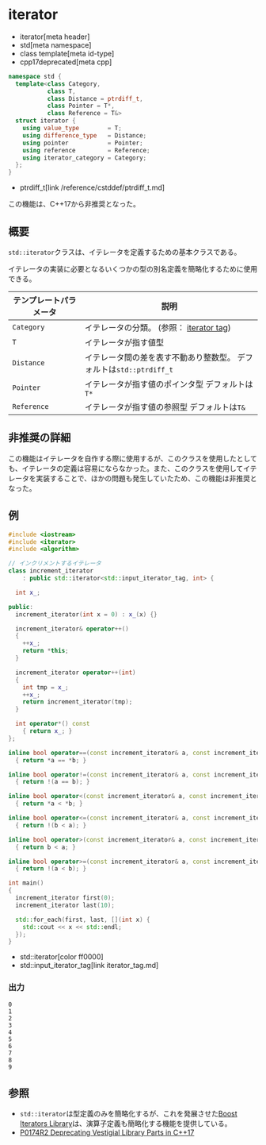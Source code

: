 # iterator
* iterator[meta header]
* std[meta namespace]
* class template[meta id-type]
* cpp17deprecated[meta cpp]

```cpp
namespace std {
  template<class Category,
           class T,
           class Distance = ptrdiff_t,
           class Pointer = T*,
           class Reference = T&>
  struct iterator {
    using value_type        = T;
    using difference_type   = Distance;
    using pointer           = Pointer;
    using reference         = Reference;
    using iterator_category = Category;
  };
}
```
* ptrdiff_t[link /reference/cstddef/ptrdiff_t.md]

この機能は、C++17から非推奨となった。


## 概要
`std::iterator`クラスは、イテレータを定義するための基本クラスである。

イテレータの実装に必要となるいくつかの型の別名定義を簡略化するために使用できる。


| テンプレートパラメータ | 説明 |
|-------------|-----------------|
| `Category`  | イテレータの分類。 (参照： [iterator tag](/reference/iterator/iterator_tag.md)) |
| `T`         | イテレータが指す値型 |
| `Distance`  | イテレータ間の差を表す不動あり整数型。 デフォルトは`std::ptrdiff_t` |
| `Pointer`   | イテレータが指す値のポインタ型 デフォルトは`T*` |
| `Reference` | イテレータが指す値の参照型 デフォルトは`T&` |


## 非推奨の詳細
この機能はイテレータを自作する際に使用するが、このクラスを使用したとしても、イテレータの定義は容易にならなかった。また、このクラスを使用してイテレータを実装することで、ほかの問題も発生していたため、この機能は非推奨となった。


## 例
```cpp
#include <iostream>
#include <iterator>
#include <algorithm>

// インクリメントするイテレータ
class increment_iterator
    : public std::iterator<std::input_iterator_tag, int> {

  int x_;

public:
  increment_iterator(int x = 0) : x_(x) {}

  increment_iterator& operator++()
  {
    ++x_;
    return *this;
  }

  increment_iterator operator++(int)
  {
    int tmp = x_;
    ++x_;
    return increment_iterator(tmp);
  }

  int operator*() const
    { return x_; }
};

inline bool operator==(const increment_iterator& a, const increment_iterator& b)
  { return *a == *b; }

inline bool operator!=(const increment_iterator& a, const increment_iterator& b)
  { return !(a == b); }

inline bool operator<(const increment_iterator& a, const increment_iterator& b)
  { return *a < *b; }

inline bool operator<=(const increment_iterator& a, const increment_iterator& b)
  { return !(b < a); }

inline bool operator>(const increment_iterator& a, const increment_iterator& b)
  { return b < a; }

inline bool operator>=(const increment_iterator& a, const increment_iterator& b)
  { return !(a < b); }

int main()
{
  increment_iterator first(0);
  increment_iterator last(10);

  std::for_each(first, last, [](int x) {
    std::cout << x << std::endl;
  });
}
```
* std::iterator[color ff0000]
* std::input_iterator_tag[link iterator_tag.md]

### 出力
```
0
1
2
3
4
5
6
7
8
9
```

## 参照
- `std::iterator`は型定義のみを簡略化するが、これを発展させた[Boost Iterators Library](http://www.boost.org/doc/libs/release/libs/iterator/doc/index.html)は、演算子定義も簡略化する機能を提供している。
- [P0174R2 Deprecating Vestigial Library Parts in C++17](http://www.open-std.org/jtc1/sc22/wg21/docs/papers/2016/p0174r2.html)
